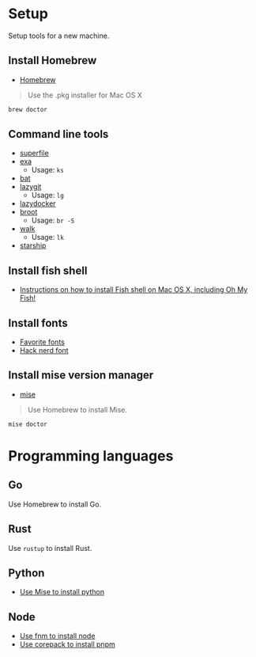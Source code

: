 # Setup

Setup tools for a new machine.

## Install Homebrew

- [Homebrew](https://brew.sh/)

> Use the .pkg installer for Mac OS X

```bash
brew doctor
```

## Command line tools

- [superfile](https://github.com/yorukot/superfile)
- [exa](https://github.com/ogham/exa)
  - Usage: `ks`
- [bat](https://github.com/sharkdp/bat)
- [lazygit](https://github.com/jesseduffield/lazygit)
  - Usage: `lg`
- [lazydocker](https://github.com/jesseduffield/lazydocker)
- [broot](https://github.com/Canop/broot)
  - Usage: `br -S`
- [walk](https://github.com/antonmedv/walk)
  - Usage: `lk`
- [starship](https://github.com/starship/starship)

## Install fish shell

- [Instructions on how to install Fish shell on Mac OS X, including Oh My Fish!](https://gist.github.com/martelogan/97cfc998ade51b6dcf55423bbd50917c)

## Install fonts

- [Favorite fonts](https://gist.github.com/Joker666/344be44b6f397cba59645b205085bcd4)
- [Hack nerd font](https://github.com/ryanoasis/nerd-fonts/tree/master/patched-fonts/Hack)

## Install mise version manager

- [mise](https://mise.jdx.dev/)

> Use Homebrew to install Mise.

```bash
mise doctor
```

# Programming languages

## Go

Use Homebrew to install Go.

## Rust

Use `rustup` to install Rust.

## Python

- [Use Mise to install python](https://mise.jdx.dev/lang/python.html)

## Node

- [Use fnm to install node](https://github.com/Schniz/fnm)
- [Use corepack to install pnpm](https://pnpm.io/installation#using-corepack)
